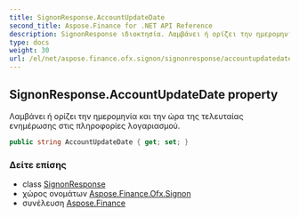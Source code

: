 ```yaml
---
title: SignonResponse.AccountUpdateDate
second_title: Aspose.Finance for .NET API Reference
description: SignonResponse ιδιοκτησία. Λαμβάνει ή ορίζει την ημερομηνία και την ώρα της τελευταίας ενημέρωσης στις πληροφορίες λογαριασμού.
type: docs
weight: 30
url: /el/net/aspose.finance.ofx.signon/signonresponse/accountupdatedate/
---
```

## SignonResponse.AccountUpdateDate property

Λαμβάνει ή ορίζει την ημερομηνία και την ώρα της τελευταίας ενημέρωσης στις πληροφορίες λογαριασμού.

```csharp
public string AccountUpdateDate { get; set; }
```

### Δείτε επίσης

* class [SignonResponse](../)
* χώρος ονομάτων [Aspose.Finance.Ofx.Signon](../../signonresponse/)
* συνέλευση [Aspose.Finance](../../../)


